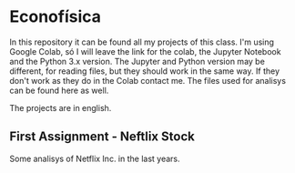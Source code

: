 # Econofísica

In this repository it can be found all my projects of this class. I'm using Google Colab, só I will leave the link for the colab, the Jupyter Notebook and the Python 3.x version. The Jupyter and Python version may be different, for reading files, but they should work in the same way. If they don't work as they do in the Colab contact me. The files used for analisys can be found here as well.

The projects are in english.

## First Assignment - Neftlix Stock
Some analisys of Netflix Inc. in the last years.
